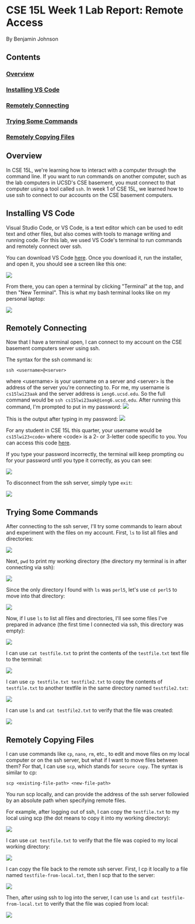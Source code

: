 # CSE 15L Week 1 Lab Report: Remote Access

By Benjamin Johnson

## Contents

### [Overview](#overview-1)

### [Installing VS Code](#installing-vs-code-1)

### [Remotely Connecting](#remotely-connecting-1)

### [Trying Some Commands](#trying-some-commands-1)

### [Remotely Copying Files](#remotely-copying-files-1)

## Overview

In CSE 15L, we're learning how to interact with a computer through the command line. If you want to run commands on another computer, such as the lab computers in UCSD's CSE basement, you must connect to that computer using a tool called `ssh`. In week 1 of CSE 15L, we learned how to use ssh to connect to our accounts on the CSE basement computers.

## Installing VS Code

Visual Studio Code, or VS Code, is a text editor which can be used to edit text and other files, but also comes with tools to manage writing and running code. For this lab, we used VS Code's terminal to run commands and remotely connect over ssh.

You can download VS Code [here](https://code.visualstudio.com/). Once you download it, run the installer, and open it, you should see a screen like this one:

![](./images/week1/vs-code-1.png)

From there, you can open a terminal by clicking "Terminal" at the top, and then "New Terminal". This is what my bash terminal looks like on my personal laptop:

![](./images/week1/terminal-1.png)

## Remotely Connecting

Now that I have a terminal open, I can connect to my account on the CSE basement computers server using ssh.

The syntax for the ssh command is:

```
ssh <username>@<server>
```

where \<username> is your username on a server and \<server> is the address of the server you're connecting to. For me, my username is `cs15lwi23aak` and the server address is `ieng6.ucsd.edu`. So the full command would be `ssh cs15lwi23aak@ieng6.ucsd.edu`. After running this command, I'm prompted to put in my password:
![](./images/week1/ssh-1.png)

This is the output after typing in my password:
![](./images/week1/ssh-2.png)

For any student in CSE 15L this quarter, your username would be `cs15lwi23<code>` where \<code> is a 2- or 3-letter code specific to you. You can access this code [here](https://sdacs.ucsd.edu/~icc/index.php).

If you type your password incorrectly, the terminal will keep prompting ou for your password until you type it correctly, as you can see:

![](./images/week1/ssh-3.png)

To disconnect from the ssh server, simply type `exit`:

![](./images/week1/ssh-4.png)

## Trying Some Commands

After connecting to the ssh server, I'll try some commands to learn about and experiment with the files on my account. First, `ls` to list all files and directories:

![](./images/week1/commands-1.png)

Next, `pwd` to print my working directory (the directory my terminal is in after connecting via ssh):

![](./images/week1/commands-2.png)

Since the only directory I found with `ls` was `perl5`, let's use `cd perl5` to move into that directory:

![](./images/week1/commands-3.png)

Now, if I use `ls` to list all files and directories, I'll see some files I've prepared in advance (the first time I connected via ssh, this directory was empty):

![](./images/week1/commands-4.png)

I can use `cat testfile.txt` to print the contents of the `testfile.txt` text file to the terminal:

![](./images/week1/commands-5.png)

I can use `cp testfile.txt testfile2.txt` to copy the contents of `testfile.txt` to another textfile in the same directory named `testfile2.txt`:

![](./images/week1/commands-6.png)

I can use `ls` and `cat testfile2.txt` to verify that the file was created:

![](./images/week1/commands-7.png)

## Remotely Copying Files

I can use commands like `cp`, `nano`, `rm`, etc., to edit and move files on my local computer or on the ssh server, but what if I want to move files between them? For that, I can use `scp`, which stands for `secure copy`. The syntax is similar to cp:

```
scp <existing-file-path> <new-file-path>
```

You run scp locally, and can provide the address of the ssh server followied by an absolute path when specifying remote files.

For example, after logging out of ssh, I can copy the `testfile.txt` to my local using scp (the dot means to copy it into my working directory):

![](./images/week1/scp-1.png)

I can use `cat testfile.txt` to verify that the file was copied to my local working directory:

![](./images/week1/scp-2.png)

I can copy the file back to the remote ssh server. First, I cp it locally to a file named `testfile-from-local.txt`, then I scp that to the server:

![](./images/week1/scp-3.png)

Then, after using ssh to log into the server, I can use `ls` and `cat testfile-from-local.txt` to verify that the file was copied from local:

![](./images/week1/scp-4.png)
